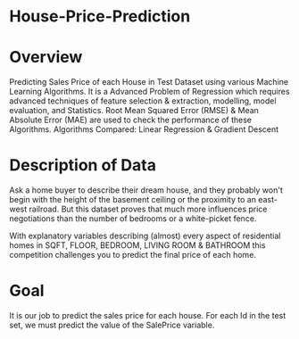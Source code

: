 # House-Price-Prediction
# Overview
Predicting Sales Price of each House in Test Dataset using various Machine Learning Algorithms.  It is a Advanced Problem of Regression which requires advanced techniques of feature selection &amp; extraction, modelling, model evaluation, and Statistics.  Root Mean Squared Error (RMSE) &amp; Mean Absolute Error (MAE) are used to check the performance of these Algorithms.  Algorithms Compared: Linear Regression & Gradient Descent

# Description of Data
Ask a home buyer to describe their dream house, and they probably won't begin with the height of the basement ceiling or the proximity to an east-west railroad. But this  dataset proves that much more influences price negotiations than the number of bedrooms or a white-picket fence.

With explanatory variables describing (almost) every aspect of residential homes in SQFT, FLOOR, BEDROOM, LIVING ROOM & BATHROOM this competition challenges you to predict the final price of each home.

# Goal
It is our job to predict the sales price for each house. For each Id in the test set, we must predict the value of the SalePrice variable.
